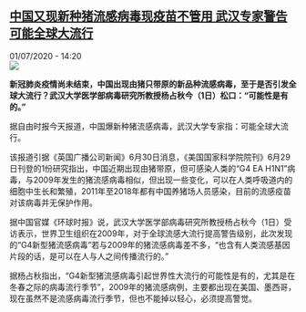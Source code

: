 <!--1593611720000-->
[中国又现新种猪流感病毒现疫苗不管用 武汉专家警告可能全球大流行](http://www.rfi.fr//cn/%E4%B8%AD%E5%9B%BD/20200701-%E5%8F%88%E7%8E%B0%E6%96%B0%E7%A7%8D%E7%8C%AA%E6%B5%81%E6%84%9F%E7%97%85%E6%AF%92-%E6%AD%A6%E6%B1%89%E4%B8%93%E5%AE%B6%E8%AD%A6%E5%91%8A%E5%8F%AF%E8%83%BD%E5%85%A8%E7%90%83%E5%A4%A7%E6%B5%81%E8%A1%8C)
------

<div>01/07/2020 - 14:20</div><img src="https://s.rfi.fr/media/display/9f7cfaee-27d7-11ea-94bc-005056a98db9/w:310/p:16x9/20190417095901217.png"><p><strong>新冠肺炎疫情尚未结束，中国出现由猪只带原的新品种流感病毒，至于是否引发全球大流行？武汉大学医学部病毒研究所教授杨占秋今（1日）松口：“可能性是有的。”</strong></p><div class="t-content__body u-clearfix"><div class="m-interstitial"></div><p>据自由时报今天报道，中国爆新种猪流感病毒，武汉大学专家指：可能全球大流行。</p><p>该报道引据《英国广播公司新闻》6月30日消息，《美国国家科学院院刊》6月29日刊登的1份研究指出，中国近期出现由猪带原，但可感染人类的“G4 EA H1N1”病毒，与2009年发生的猪流感病毒相似，但出现一些变化，可以在人类呼吸道内的细胞中生长和繁殖，2011年至2018年都有中国养猪场人员感染，目前的流感疫苗对该病毒并无保护作用。</p><p>据中国官媒《环球时报》说，武汉大学医学部病毒研究所教授杨占秋今（1日）受访表示，世界卫生组织在2009年，对于全球流感大流行提高警告级别，此次发现的“G4新型猪流感病毒”若与2009年的猪流感病毒差不多，“也含有人类流感基因片段的话，是可以在人与人之间传播流行的。”</p><p>据杨占秋指出，“G4新型猪流感病毒引起世界性大流行的可能性是有的，尤其是在冬春之际的病毒流行季节”，2009年的猪流感病例，主要都出现在美国、墨西哥，现在虽然不是流感病毒流行季节，但也不能掉以轻心，必须提高警觉。</p><div class="o-self-promo o-self-promo--nl o-self-promo--hidden" data-selfpromo-newsletter></div><div class="o-self-promo o-self-promo--app o-self-promo--hidden" data-selfpromo-app></div></div>
